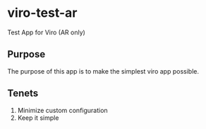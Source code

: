 # viro-test-ar
Test App for Viro (AR only)

## Purpose
The purpose of this app is to make the simplest viro app possible.

## Tenets
1. Minimize custom configuration
2. Keep it simple
